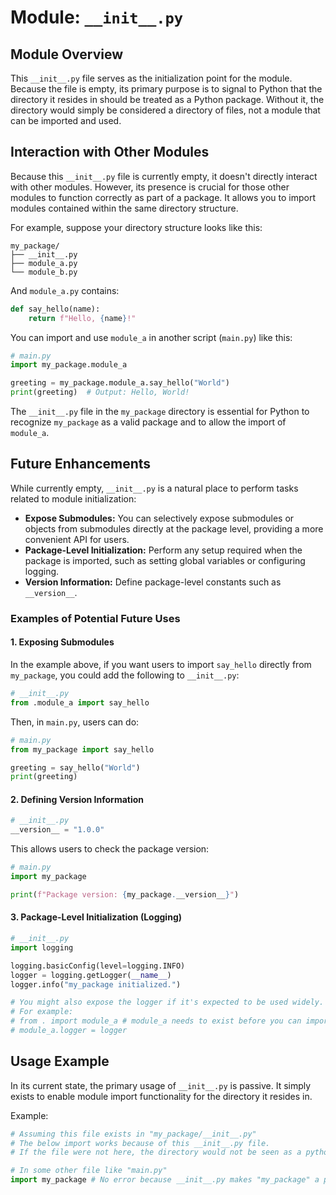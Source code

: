 # Module: `__init__.py`

## Module Overview

This `__init__.py` file serves as the initialization point for the module. Because the file is empty, its primary purpose is to signal to Python that the directory it resides in should be treated as a Python package. Without it, the directory would simply be considered a directory of files, not a module that can be imported and used.

## Interaction with Other Modules

Because this `__init__.py` file is currently empty, it doesn't directly interact with other modules. However, its presence is crucial for those other modules to function correctly as part of a package. It allows you to import modules contained within the same directory structure.

For example, suppose your directory structure looks like this:

```
my_package/
├── __init__.py
├── module_a.py
└── module_b.py
```

And `module_a.py` contains:

```python
def say_hello(name):
    return f"Hello, {name}!"
```

You can import and use `module_a` in another script (`main.py`) like this:

```python
# main.py
import my_package.module_a

greeting = my_package.module_a.say_hello("World")
print(greeting)  # Output: Hello, World!
```

The `__init__.py` file in the `my_package` directory is essential for Python to recognize `my_package` as a valid package and to allow the import of `module_a`.

## Future Enhancements

While currently empty, `__init__.py` is a natural place to perform tasks related to module initialization:

*   **Expose Submodules:** You can selectively expose submodules or objects from submodules directly at the package level, providing a more convenient API for users.
*   **Package-Level Initialization:** Perform any setup required when the package is imported, such as setting global variables or configuring logging.
*   **Version Information:** Define package-level constants such as `__version__`.

### Examples of Potential Future Uses

#### 1. Exposing Submodules

In the example above, if you want users to import `say_hello` directly from `my_package`, you could add the following to `__init__.py`:

```python
# __init__.py
from .module_a import say_hello
```

Then, in `main.py`, users can do:

```python
# main.py
from my_package import say_hello

greeting = say_hello("World")
print(greeting)
```

#### 2. Defining Version Information

```python
# __init__.py
__version__ = "1.0.0"
```

This allows users to check the package version:

```python
# main.py
import my_package

print(f"Package version: {my_package.__version__}")
```

#### 3. Package-Level Initialization (Logging)

```python
# __init__.py
import logging

logging.basicConfig(level=logging.INFO)
logger = logging.getLogger(__name__)
logger.info("my_package initialized.")

# You might also expose the logger if it's expected to be used widely.
# For example:
# from . import module_a # module_a needs to exist before you can import it
# module_a.logger = logger

```
## Usage Example

In its current state, the primary usage of `__init__.py` is passive.  It simply exists to enable module import functionality for the directory it resides in.

Example:
```python
# Assuming this file exists in "my_package/__init__.py"
# The below import works because of this __init__.py file.
# If the file were not here, the directory would not be seen as a python package

# In some other file like "main.py"
import my_package # No error because __init__.py makes "my_package" a package.
```
